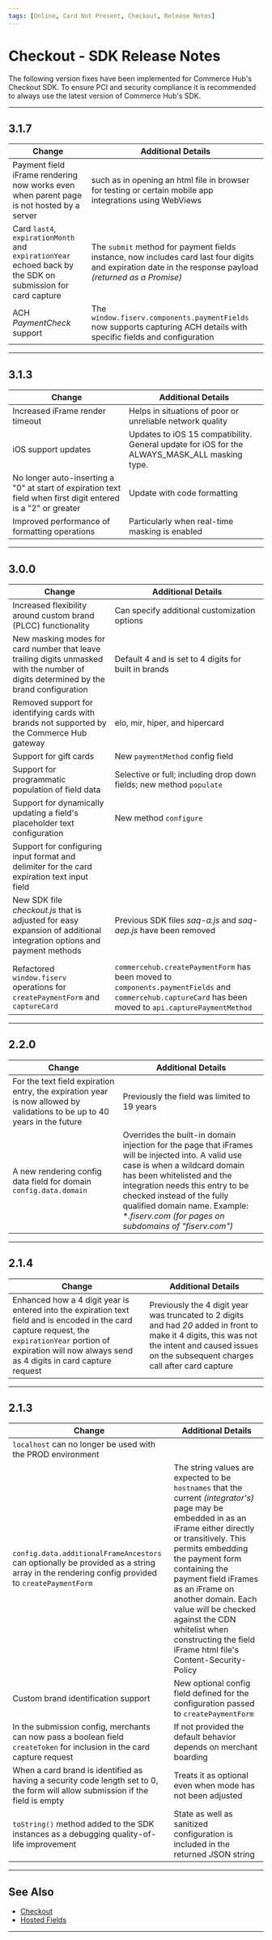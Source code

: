 ```yaml
---
tags: [Online, Card Not Present, Checkout, Release Notes]
---
```


# Checkout - SDK Release Notes

The following version fixes have been implemented for Commerce Hub's Checkout SDK. To ensure PCI and security compliance it is recommended to always use the latest version of Commerce Hub's SDK.

---

## 3.1.7

| Change | Additional Details |
| ----- | ----- |
| Payment field iFrame rendering now works even when parent page is not hosted by a server | such as in opening an html file in browser for testing or certain mobile app integrations using WebViews |
| Card `last4`, `expirationMonth` and `expirationYear` echoed back by the SDK on submission for card capture | The `submit` method for payment fields instance, now includes card last four digits and expiration date in the response payload *(returned as a Promise)* |
| ACH *PaymentCheck* support | The `window.fiserv.components.paymentFields` now supports capturing ACH details with specific fields and configuration |

---

## 3.1.3

| Change | Additional Details |
| ----- | ----- |
| Increased iFrame render timeout | Helps in situations of poor or unreliable network quality  |
| iOS support updates | Updates to iOS 15 compatibility. General update for iOS for the ALWAYS_MASK_ALL masking type. |
| No longer auto-inserting a "0" at start of expiration text field when first digit entered is a "2" or greater | Update with code formatting |
| Improved performance of formatting operations | Particularly when real-time masking is enabled |

---

## 3.0.0

| Change | Additional Details |
| ----- | ----- |
| Increased flexibility around custom brand (PLCC) functionality | Can specify additional customization options |
| New masking modes for card number that leave trailing digits unmasked with the number of digits determined by the brand configuration | Default 4 and is set to 4 digits for built in brands |
| Removed support for identifying cards with brands not supported by the Commerce Hub gateway | elo, mir, hiper, and hipercard |
| Support for gift cards | New `paymentMethod` config field |
| Support for programmatic population of field data | Selective or full; including drop down fields; new method `populate` |
| Support for dynamically updating a field's placeholder text configuration | New method `configure` |
| Support for configuring input format and delimiter for the card expiration text input field | |
| New SDK file *checkout.js* that is adjusted for easy expansion of additional integration options and payment methods | Previous SDK files *saq-a.js* and *saq-aep.js* have been removed |
|  | |
| Refactored `window.fiserv` operations for `createPaymentForm` and `captureCard` | `commercehub.createPaymentForm` has been moved to `components.paymentFields` and `commercehub.captureCard` has been moved to `api.capturePaymentMethod` |

---

## 2.2.0

| Change | Additional Details |
| ----- | ----- |
| For the text field expiration entry, the expiration year is now allowed by validations to be up to 40 years in the future | Previously the field was limited to 19 years |
| A new rendering config data field for domain `config.data.domain` | Overrides the built-in domain injection for the page that iFrames will be injected into. A valid use case is when a wildcard domain has been whitelisted and the integration needs this entry to be checked instead of the fully qualified domain name. Example: **.fiserv.com* *(for pages on subdomains of "fiserv.com")* |

---

## 2.1.4

| Change | Additional Details |
| ----- | ----- |
| Enhanced how a 4 digit year is entered into the expiration text field and is encoded in the card capture request, the `expirationYear` portion of expiration will now always send as 4 digits in card capture request | Previously the 4 digit year was truncated to 2 digits and had *20* added in front to make it 4 digits, this was not the intent and caused issues on the subsequent charges call after card capture |

---

## 2.1.3

| Change | Additional Details |
| ----- | ----- |
| `localhost` can no longer be used with the PROD environment | |
| `config.data.additionalFrameAncestors` can optionally be provided as a string array in the rendering config provided to `createPaymentForm` | The string values are expected to be `hostnames` that the current *(integrator's)* page may be embedded in as an iFrame either directly or transitively. This permits embedding the payment form containing the payment field iFrames as an iFrame on another domain. Each value will be checked against the CDN whitelist when constructing the field iFrame html file's Content-Security-Policy |
| Custom brand identification support | New optional config field defined for the configuration passed to `createPaymentForm` |
| In the submission config, merchants can now pass a boolean field `createToken` for inclusion in the card capture request | If not provided the default behavior depends on merchant boarding |
| When a card brand is identified as having a security code length set to 0, the form will allow submission if the field is empty | Treats it as optional even when mode has not been adjusted |
| `toString()` method added to the SDK instances as a debugging quality-of-life improvement | State as well as sanitized configuration is included in the returned JSON string |

---

## See Also

- [Checkout](?path=docs/Online-Mobile-Digital/Checkout/Checkout.md)
- [Hosted Fields](?path=docs/Online-Mobile-Digital/Checkout/Hosted-Fields/Hosted-Fields.md)

---
